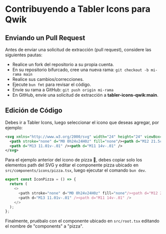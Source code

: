 # Contribuyendo a Tabler Icons para Qwik

## Enviando un Pull Request

Antes de enviar una solicitud de extracción (pull request), considere las siguientes pautas:

- Realice un fork del repositorio a su propia cuenta.
- En su repositorio bifurcado, cree una nueva rama: `git checkout -b mi-rama main`
- Realice sus cambios/correcciones.
- Ejecute `bun fmt` para revisar el código.
- Envíe su rama a GitHub: `git push origin mi-rama`
- En GitHub, envíe una solicitud de extracción a **tabler-icons-qwik:main**.

## Edición de Código

Debes ir a Tabler Icons, luego seleccionar el icono que deseas agregar, por ejemplo:

```xml
<svg xmlns="http://www.w3.org/2000/svg" width="24" height="24" viewBox="0 0 24 24" fill="none" stroke="currentColor" stroke-width="2" stroke-linecap="round" stroke-linejoin="round" class="icon icon-tabler icons-tabler-outline icon-tabler-pizza">
  <path stroke="none" d="M0 0h24v24H0z" fill="none"/><path d="M12 21.5c-3.04 0 -5.952 -.714 -8.5 -1.983l8.5 -16.517l8.5 16.517a19.09 19.09 0 0 1 -8.5 1.983z" /><path d="M5.38 15.866a14.94 14.94 0 0 0 6.815 1.634a14.944 14.944 0 0 0 6.502 -1.479" />
  <path d="M13 11.01v-.01" /><path d="M11 14v-.01" />
</svg>
```

Para el ejemplo anterior del icono de pizza 🍕, debes copiar solo los elementos path del SVG y editar el componente pizza ubicado en `src/components/icons/pizza.tsx`, luego ejecutar el comando `bun dev`.

```typescript
export const IconPizza = () => {
  return (
    <>
      <path stroke="none" d="M0 0h24v24H0z" fill="none"/><path d="M12 21.5c-3.04 0 -5.952 -.714 -8.5 -1.983l8.5 -16.517l8.5 16.517a19.09 19.09 0 0 1 -8.5 1.983z" /><path d="M5.38 15.866a14.94 14.94 0 0 0 6.815 1.634a14.944 14.944 0 0 0 6.502 -1.479" />
      <path d="M13 11.01v-.01" /><path d="M11 14v-.01" />
    </>
  );
};
```

Finalmente, pruébalo con el componente ubicado en `src/root.tsx` editando el nombre de "components" a "pizza".
